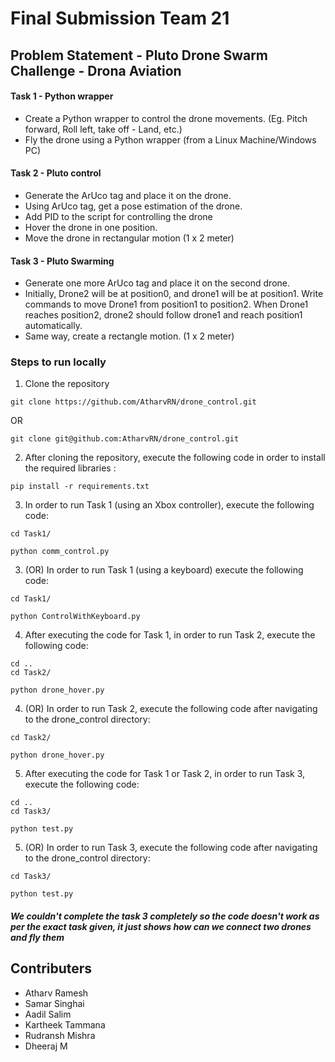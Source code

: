 # Final Submission Team 21 #
## Problem Statement - Pluto Drone Swarm Challenge - Drona Aviation
#### Task 1 - Python wrapper
- Create a Python wrapper to control the drone movements. (Eg. Pitch forward, Roll left, take off - Land, etc.)
- Fly the drone using a Python wrapper (from a Linux Machine/Windows PC)
#### Task 2 - Pluto control
- Generate the ArUco tag and place it on the drone.
- Using ArUco tag, get a pose estimation of the drone.
- Add PID to the script for controlling the drone
- Hover the drone in one position.
- Move the drone in rectangular motion (1 x 2 meter)

#### Task 3 - Pluto Swarming
- Generate one more ArUco tag and place it on the second drone.
- Initially, Drone2 will be at position0, and drone1 will be at position1. Write
commands to move Drone1 from position1 to position2. When Drone1 reaches
position2, drone2 should follow drone1 and reach position1 automatically.
- Same way, create a rectangle motion. (1 x 2 meter)
### Steps to run locally
1. Clone the repository
  ```
  git clone https://github.com/AtharvRN/drone_control.git 
  ``` 
  OR
  ```
  git clone git@github.com:AtharvRN/drone_control.git
  ```
    
2. After cloning the repository, execute the following code in order to install the required libraries :

  ```shell
  pip install -r requirements.txt
  ```
3. In order to run Task 1 (using an Xbox controller), execute the following code:

  ```shell
  cd Task1/
  ```
  ```
  python comm_control.py
  ```

3. (OR) In order to run Task 1 (using a keyboard) execute the following code:

```shell
cd Task1/
```
```
python ControlWithKeyboard.py
```

4. After executing the code for Task 1, in order to run Task 2, execute the following code:

  ```shell
  cd ..
  cd Task2/
  ```
  ```
  python drone_hover.py
  ```
  
4. (OR) In order to run Task 2, execute the following code after navigating to the drone_control directory:

  ```shell
  cd Task2/
  ```
  ```
  python drone_hover.py
  ```
5. After executing the code for Task 1 or Task 2, in order to run Task 3, execute the following code:

  ```shell
  cd ..
  cd Task3/
  ```
  ```
  python test.py
  ```
  
5. (OR) In order to run Task 3, execute the following code after navigating to the drone_control directory:

  ```shell
  cd Task3/
  ```
  ```
  python test.py
  ```
##### We couldn't complete the task 3 completely so the code doesn't work as per the exact task given, it just shows how can we connect two drones and fly them

## Contributers
- Atharv Ramesh 
- Samar Singhai
- Aadil Salim
- Kartheek Tammana
- Rudransh Mishra
- Dheeraj M

